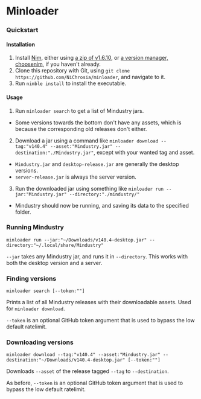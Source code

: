 # Minloader

### Quickstart

#### Installation

1. Install [Nim](https://nim-lang.org/), either using [a zip of v1.6.10](https://nim-lang.org/download/nim-1.6.10_x64.zip), or [a version manager, choosenim](https://github.com/dom96/choosenim/releases/latest), if you haven't already.
2. Clone this repository with Git, using `git clone https://github.com/NiChrosia/minloader`, and navigate to it.
3. Run `nimble install` to install the executable.

#### Usage

1. Run `minloader search` to get a list of Mindustry jars.
- Some versions towards the bottom don't have any assets, which is because the corresponding old releases don't either.
2. Download a jar using a command like `minloader download --tag:"v140.4" --asset:"Mindustry.jar" --destination:"./Mindustry.jar"`, except with your wanted tag and asset.
- `Mindustry.jar` and `desktop-release.jar` are generally the desktop versions.
- `server-release.jar` is always the server version.
3. Run the downloaded jar using something like `minloader run --jar:"Mindustry.jar" --directory:"./mindustry/"`
- Mindustry should now be running, and saving its data to the specified folder.

### Running Mindustry

```
minloader run --jar:"~/Downloads/v140.4-desktop.jar" --directory:"~/.local/share/Mindustry"
```

`--jar` takes any Mindustry jar, and runs it in `--directory`. This works with both the desktop version and a server.

### Finding versions

```
minloader search [--token:""]
```

Prints a list of all Mindustry releases with their downloadable assets. Used for `minloader download`.

`--token` is an optional GitHub token argument that is used to bypass the low default ratelimit.

### Downloading versions

```
minloader download --tag:"v140.4" --asset:"Mindustry.jar" --destination:"~/Downloads/v140.4-desktop.jar" [--token:""]
```

Downloads `--asset` of the release tagged `--tag` to `--destination`.

As before, `--token` is an optional GitHub token argument that is used to bypass the low default ratelimit.
